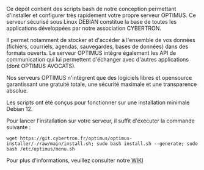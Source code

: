 Ce dépôt contient des scripts bash de notre conception permettant d'installer et configurer très rapidement votre propre serveur OPTIMUS. Ce serveur sécurisé sous Linux DEBIAN constitue la base de toutes les applications développées par notre association CYBERTRON. 

Il permet notamment de stocker et d'accéder à l'ensemble de vos données (fichiers, courriels, agendas, sauvegardes, bases de données) dans des formats ouverts. Le serveur OPTIMUS intègre également les API de communication qui lui permettent d'échanger avec d'autres applications (dont OPTIMUS AVOCATS).

Nos serveurs OPTIMUS n'intègrent que des logiciels libres et opensource garantissant une gratuité totale, une sécurité maximale et une transparence absolue.

Les scripts ont été conçus pour fonctionner sur une installation minimale Debian 12.

Pour lancer l'installation sur votre serveur, il suffit d'exécuter la commande suivante :

`wget https://git.cybertron.fr/optimus/optimus-installer/-/raw/main/install.sh; sudo bash install.sh --generate; sudo bash /etc/optimus/menu.sh`

Pour plus d'informations, veuillez consulter notre [WIKI](https://wiki.cybertron.fr)
